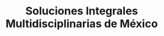 ---
title: "Soluciones Integrales Multidisciplinarias de México"
url: /toluca-de-lerdo/soluciones-integrales-multidisciplinarias-de-mexico/
shop: comercio
---